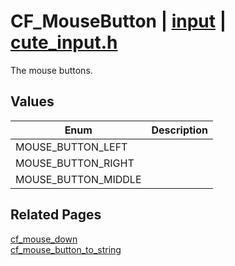 # CF_MouseButton | [input](https://github.com/RandyGaul/cute_framework/blob/master/docs/input_readme.md) | [cute_input.h](https://github.com/RandyGaul/cute_framework/blob/master/include/cute_input.h)

The mouse buttons.

## Values

Enum | Description
--- | ---
MOUSE_BUTTON_LEFT | 
MOUSE_BUTTON_RIGHT | 
MOUSE_BUTTON_MIDDLE | 

## Related Pages

[cf_mouse_down](https://github.com/RandyGaul/cute_framework/blob/master/docs/input/cf_mouse_down.md)  
[cf_mouse_button_to_string](https://github.com/RandyGaul/cute_framework/blob/master/docs/input/cf_mouse_button_to_string.md)  
